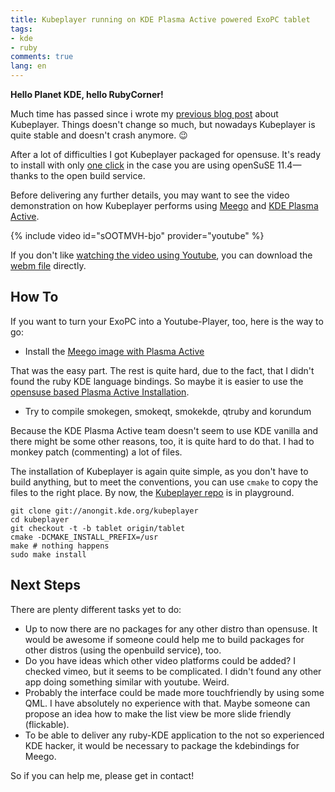 ```yaml
---
title: Kubeplayer running on KDE Plasma Active powered ExoPC tablet
tags:
- kde
- ruby
comments: true
lang: en
---
```


**Hello Planet KDE, hello RubyCorner!**

Much time has passed since i wrote my [previous blog post][announcement] about
Kubeplayer. Things doesn't change so much, but nowadays Kubeplayer is quite
stable and doesn't crash anymore. :wink:

After a lot of difficulties I got Kubeplayer packaged for opensuse. It's ready
to install with only [one click][oneclick] in the case you are using openSuSE
11.4—thanks to the open build service.

Before delivering any further details, you may want to see the video
demonstration on how Kubeplayer performs using [Meego][meego] and
[KDE Plasma Active][active].

{% include video id="sOOTMVH-bjo" provider="youtube" %}

If you don't like [watching the video using Youtube][youtube], you can download
the [webm file][video] directly.

## How To

If you want to turn your ExoPC into a Youtube-Player, too, here is the way to go:

- Install the [Meego image with Plasma Active][meegoimg]

That was the easy part. The rest is quite hard, due to the fact, that I didn't
found the ruby KDE language bindings. So maybe it is easier to use the [opensuse
based Plasma Active Installation][activeinstall].

- Try to compile smokegen, smokeqt, smokekde, qtruby and korundum

Because the KDE Plasma Active team doesn't seem to use KDE vanilla and there
might be some other reasons, too, it is quite hard to do that. I had to monkey
patch (commenting) a lot of files.

The installation of Kubeplayer is again quite simple, as you don't have to build
anything, but to meet the conventions, you can use `cmake` to copy the files to the
right place. By now, the [Kubeplayer repo][repo] is in playground.

~~~shell
git clone git://anongit.kde.org/kubeplayer
cd kubeplayer
git checkout -t -b tablet origin/tablet
cmake -DCMAKE_INSTALL_PREFIX=/usr
make # nothing happens
sudo make install
~~~

## Next Steps

There are plenty different tasks yet to do:

- Up to now there are no packages for any other distro than opensuse. It would
  be awesome if someone could help me to build packages for other distros (using
  the openbuild service), too.
- Do you have ideas which other video platforms could be added? I checked vimeo,
  but it seems to be complicated. I didn't found any other app doing something
  similar with youtube. Weird.
- Probably the interface could be made more touchfriendly by using some QML. I
  have absolutely no experience with that. Maybe someone can propose an idea how to
  make the list view be more slide friendly (flickable).
- To be able to deliver any ruby-KDE application to the not so experienced KDE
  hacker, it would be necessary to package the kdebindings for Meego.

So if you can help me, please get in contact!


[youtube]: http://www.youtube.com/watch?v=sOOTMVH-bjo "Kubeplayer video on Youtube"
[video]: http://people.physik.hu-berlin.de/~rriemann/kubeplayer_plasma_active.webm "Kubeplayer video webm version"
[announcement]: http://blog.riemann.cc/2010/12/18/announcing_kubeplayer/ "Announcement of Kubeplayer"
[oneclick]: http://software.opensuse.org/ymp/home:saLOUt:kubeplayer/openSUSE_11.4/kubeplayer.ymp?base=openSUSE%3A11.4&query=kubeplayer
[meego]: http://meego.org
[meegoimg]: http://share.basyskom.com/contour/Deployment/latest-meego-plasma-active-testing.html
[active]: http://community.kde.org/Plasma/Active
[activeinstall]: http://community.kde.org/Plasma/Active/Installation
[repo]: https://projects.kde.org/projects/playground/multimedia/kubeplayer/repository
